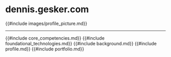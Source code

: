 # dennis.gesker.com

{{#include images/profile_picture.md}}

---

{{#include core_competencies.md}}
{{#include foundational_technologies.md}}
{{#include background.md}}
{{#include profile.md}}
{{#include portfolio.md}}

